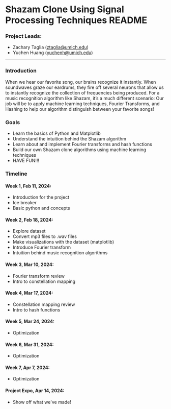 # Shazam Clone Using Signal Processing Techniques README
### Project Leads: 
- Zachary Taglia (ztaglia@umich.edu)
- Yuchen Huang (yuchenh@umich.edu)
---
### Introduction
When we hear our favorite song, our brains recognize it instantly. When soundwaves graze our eardrums, they fire off several neurons that allow us to instantly recognize the collection of frequencies being produced. For a music recognition algorithm like Shazam, it’s a much different scenario: Our job will be to apply machine learning techniques, Fourier Transforms, and Hashing to help our algorithm distinguish between your favorite songs!

### Goals
- Learn the basics of Python and Matplotlib
- Understand the intuition behind the Shazam algorithm
- Learn about and implement Fourier transforms and hash functions 
- Build our own Shazam clone algorithms using machine learning techniques
- HAVE FUN!!!

### Timeline
#### Week 1, Feb 11, 2024:
- Introduction for the project 
- Ice breaker
- Basic python and concepts
#### Week 2, Feb 18, 2024:
- Explore dataset
- Convert mp3 files to .wav files
- Make visualizations with the dataset (matplotlib)
- Introduce Fourier transform
- Intuition behind music recognition algorithms
#### Week 3, Mar 10, 2024:
- Fourier transform review
- Intro to constellation mapping
#### Week 4, Mar 17, 2024:
- Constellation mapping review
- Intro to hash functions
#### Week 5, Mar 24, 2024:
- Optimization
#### Week 6, Mar 31, 2024:
- Optimization
#### Week 7, Apr 7, 2024:
- Optimization
#### Project Expo, Apr 14, 2024:
- Show off what we've made!
